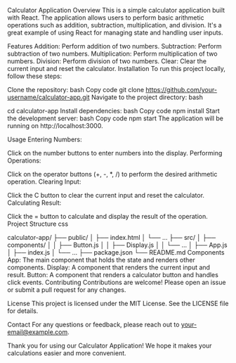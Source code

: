 Calculator Application
Overview
This is a simple calculator application built with React. The application allows users to perform basic arithmetic operations such as addition, subtraction, multiplication, and division. It's a great example of using React for managing state and handling user inputs.

Features
Addition: Perform addition of two numbers.
Subtraction: Perform subtraction of two numbers.
Multiplication: Perform multiplication of two numbers.
Division: Perform division of two numbers.
Clear: Clear the current input and reset the calculator.
Installation
To run this project locally, follow these steps:

Clone the repository:
bash
Copy code
git clone https://github.com/your-username/calculator-app.git
Navigate to the project directory:
bash

cd calculator-app
Install dependencies:
bash
Copy code
npm install
Start the development server:
bash
Copy code
npm start
The application will be running on http://localhost:3000.

Usage
Entering Numbers:

Click on the number buttons to enter numbers into the display.
Performing Operations:

Click on the operator buttons (+, -, *, /) to perform the desired arithmetic operation.
Clearing Input:

Click the C button to clear the current input and reset the calculator.
Calculating Result:

Click the = button to calculate and display the result of the operation.
Project Structure
css

calculator-app/
├── public/
│   ├── index.html
│   └── ...
├── src/
│   ├── components/
│   │   ├── Button.js
│   │   ├── Display.js
│   │   └── ...
│   ├── App.js
│   ├── index.js
│   └── ...
├── package.json
└── README.md
Components
App: The main component that holds the state and renders other components.
Display: A component that renders the current input and result.
Button: A component that renders a calculator button and handles click events.
Contributing
Contributions are welcome! Please open an issue or submit a pull request for any changes.

License
This project is licensed under the MIT License. See the LICENSE file for details.

Contact
For any questions or feedback, please reach out to your-email@example.com.

Thank you for using our Calculator Application! We hope it makes your calculations easier and more convenient.

